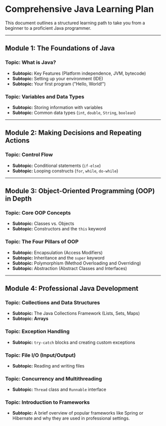 # Comprehensive Java Learning Plan

This document outlines a structured learning path to take you from a beginner to a proficient Java programmer.

***

## **Module 1: The Foundations of Java**

### **Topic: What is Java?**
-   **Subtopic:** Key Features (Platform independence, JVM, bytecode)
-   **Subtopic:** Setting up your environment (IDE)
-   **Subtopic:** Your first program ("Hello, World!")

### **Topic: Variables and Data Types**
-   **Subtopic:** Storing information with variables
-   **Subtopic:** Common data types (`int`, `double`, `String`, `boolean`)

***

## **Module 2: Making Decisions and Repeating Actions**

### **Topic: Control Flow**
-   **Subtopic:** Conditional statements (`if-else`)
-   **Subtopic:** Looping constructs (`for`, `while`, `do-while`)

***

## **Module 3: Object-Oriented Programming (OOP) in Depth**

### **Topic: Core OOP Concepts**
-   **Subtopic:** Classes vs. Objects
-   **Subtopic:** Constructors and the `this` keyword

### **Topic: The Four Pillars of OOP**
-   **Subtopic:** Encapsulation (Access Modifiers)
-   **Subtopic:** Inheritance and the `super` keyword
-   **Subtopic:** Polymorphism (Method Overloading and Overriding)
-   **Subtopic:** Abstraction (Abstract Classes and Interfaces)

***

## **Module 4: Professional Java Development**

### **Topic: Collections and Data Structures**
-   **Subtopic:** The Java Collections Framework (Lists, Sets, Maps)
-   **Subtopic:** **Arrays**

### **Topic: Exception Handling**
-   **Subtopic:** `try-catch` blocks and creating custom exceptions

### **Topic: File I/O (Input/Output)**
-   **Subtopic:** Reading and writing files

### **Topic: Concurrency and Multithreading**
-   **Subtopic:** `Thread` class and `Runnable` interface

### **Topic: Introduction to Frameworks**
-   **Subtopic:** A brief overview of popular frameworks like Spring or Hibernate and why they are used in professional settings.